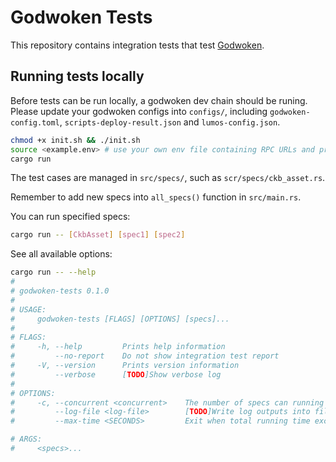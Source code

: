# Godwoken Tests

This repository contains integration tests that test [Godwoken](https://github.com/nervosnetwork/godwoken).

## Running tests locally
Before tests can be run locally, a godwoken dev chain should be runing.
Please update your godwoken configs into `configs/`, including `godwoken-config.toml`, `scripts-deploy-result.json` and `lumos-config.json`.

```bash
chmod +x init.sh && ./init.sh
source <example.env> # use your own env file containing RPC URLs and private keys etc.
cargo run
```

The test cases are managed in `src/specs/`, such as `scr/specs/ckb_asset.rs`.

Remember to add new specs into `all_specs()` function in `src/main.rs`.

You can run specified specs:

```bash
cargo run -- [CkbAsset] [spec1] [spec2]
```

See all available options:

```bash
cargo run -- --help
# 
# godwoken-tests 0.1.0
#
# USAGE:
#     godwoken-tests [FLAGS] [OPTIONS] [specs]...
#
# FLAGS:
#     -h, --help         Prints help information
#         --no-report    Do not show integration test report
#     -V, --version      Prints version information
#         --verbose      [TODO]Show verbose log
#
# OPTIONS:
#     -c, --concurrent <concurrent>    The number of specs can running concurrently [default: 1]
#         --log-file <log-file>        [TODO]Write log outputs into file.
#         --max-time <SECONDS>         Exit when total running time exceeds this limit

# ARGS:
#     <specs>... 
```
